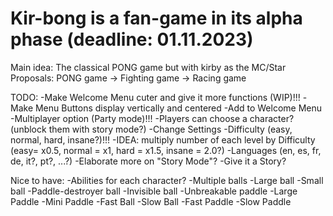 # Kir-bong is a fan-game in its alpha phase (deadline: 01.11.2023)
Main idea: The classical PONG game but with kirby as the MC/Star
Proposals: PONG game -> Fighting game -> Racing game

TODO:
-Make Welcome Menu cuter and give it more functions (WIP)!!!
-Make Menu Buttons display vertically and centered
-Add to Welcome Menu
  -Multiplayer option (Party mode)!!!
    -Players can choose a character? (unblock them with story mode?)
  -Change Settings 
    -Difficulty (easy, normal, hard, insane?)!!! 
      -IDEA: multiply number of each level by Difficulty (easy= x0.5, normal = x1, hard = x1.5, insane = 2.0?)
    -Languages (en, es, fr, de, it?, pt?, ...?)
-Elaborate more on "Story Mode"?
  -Give it a Story?

Nice to have:
-Abilities for each character?
  -Multiple balls
  -Large ball
  -Small ball
  -Paddle-destroyer ball
  -Invisible ball
  -Unbreakable paddle
  -Large Paddle
  -Mini Paddle
  -Fast Ball
  -Slow Ball
  -Fast Paddle
  -Slow Paddle

